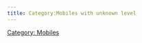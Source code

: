 ```yaml
---
title: Category:Mobiles with unknown level
---
```


[Category: Mobiles](Category:_Mobiles "wikilink")